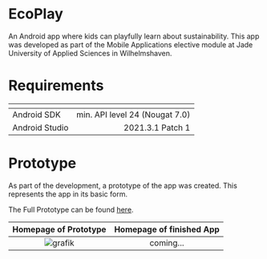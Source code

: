 # EcoPlay
An Android app where kids can playfully learn about sustainability. This app was developed as part of the Mobile Applications elective module at Jade University of Applied Sciences in Wilhelmshaven.

# Requirements
| <!-- -->        | <!-- -->                            |
| ---             | ---:                                |
| Android SDK     | min. API level 24 (Nougat 7.0)      |
| Android Studio  | 2021.3.1 Patch 1                    |


# Prototype
As part of the development, a prototype of the app was created. This represents the app in its basic form.

The Full Prototype can be found [here](https://github.com/nic-schi/EcoPlay/files/9945215/Prototyp.pdf).

Homepage of Prototype      |  Homepage of finished App
:-------------------------:|:-------------------------:
![grafik](https://user-images.githubusercontent.com/43421445/201506737-d02c857f-690f-4191-a74c-6583ba1ed0ad.png)  | coming...
